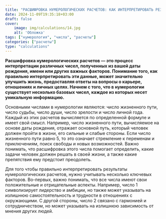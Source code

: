 ```yaml
---
title: "РАСШИФРОВКА НУМЕРОЛОГИЧЕСКИХ РАСЧЕТОВ: КАК ИНТЕРПРЕТИРОВАТЬ РЕЗУЛЬТАТЫ, ЧАСТЬ 1"
date: 2024-11-09T19:35:18+03:00
draft: false
cover:
    image: img/calculations/14.jpg
    alt: 'Обложка'
tags: ["нумерология", "числа", "расчеты"]
categories: ["расчеты"]
type: "calculations"
---
```


**Расшифровка нумерологических расчетов — это процесс интерпретации различных чисел, полученных из вашей даты рождения, имени или других важных факторов. Понимание того, как правильно интерпретировать эти данные, может значительно улучшить жизнь, предоставляя ответы на вопросы о карьере, отношениях и личных целях. Начнем с того, что в нумерологии существует несколько базовых чисел, каждое из которых несет уникальную информацию.**

Основными числами в нумерологии являются: число жизненного пути, число судьбы, число души, число зрелости и число личной года. Каждый из этих расчетов вычисляется по определенной формуле и имеет свой смысл. Например, число жизненного пути, вычисляемое на основе даты рождения, отражает основной путь, который человек должен пройти в жизни, его сильные и слабые стороны. Если число жизненного пути равно 5, то это означает стремление к переменам и приключениям, поиск свободы и новых возможностей. Важно понимать, что расшифровка этого числа помогает определить, какие задачи человек должен решать в своей жизни, а также какие препятствия ему предстоит преодолеть.

Для того чтобы правильно интерпретировать результаты нумерологических расчетов, нужно учитывать несколько ключевых факторов. Во-первых, важно понимать, что все числа имеют свои положительные и отрицательные аспекты. Например, число 1 символизирует лидерство и амбиции, но также может указывать на излишнюю самостоятельность и трудности в отношениях с окружающими. С другой стороны, число 2 связано с гармонией и сотрудничеством, но может указывать на излишнюю зависимость от мнения других людей.
